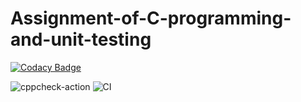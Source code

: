 # Assignment-of-C-programming-and-unit-testing

[![Codacy Badge](https://api.codacy.com/project/badge/Grade/a64104f332d64963a3befab21f8b0c06)](https://app.codacy.com/manual/stepin104818/Assignment-of-C-programming-and-unit-testing?utm_source=github.com&utm_medium=referral&utm_content=stepin104818/Assignment-of-C-programming-and-unit-testing&utm_campaign=Badge_Grade_Dashboard)

![cppcheck-action](https://github.com/stepin104818/Assignment-of-C-programming-and-unit-testing/workflows/cppcheck-action/badge.svg)
![CI](https://github.com/stepin104818/Assignment-of-C-programming-and-unit-testing/workflows/CI/badge.svg)
